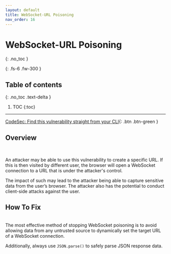 ```yaml
---
layout: default
title: WebSocket-URL Poisoning
nav_order: 16
---
```


# WebSocket-URL Poisoning
{: .no_toc }

{: .fs-6 .fw-300 }

## Table of contents
{: .no_toc .text-delta }

1. TOC
{:toc}

---
[CodeSec: Find this vulnerability straight from your CLI](https://www.contrastsecurity.com/developer/codesec/){: .btn .btn-green }

## Overview 
<br/>

An attacker may be able to use this vulnerability to create a specific URL. If this is then visited by different user, the browser will open a WebSocket connection to a URL that is under the attacker's control.


The impact of such may lead to the attacker being able to capture sensitive data from the user’s browser.
The attacker also has the potential to conduct client-side attacks against the user. 

## How To Fix  
<br/>
The most effective method of stopping WebSocket poisoning is to avoid allowing data from any untrusted source to dynamically set the target URL of a WebSocket connection. 

Additionally, always use `JSON.parse()` to safely parse JSON response data. 
